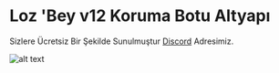 # Loz 'Bey v12 Koruma Botu Altyapı

Sizlere Ücretsiz Bir Şekilde Sunulmuştur [Discord](https://discord.gg/cqah3FjXPa) Adresimiz.

![alt text](https://i.hizliresim.com/MuxgnU.png)
